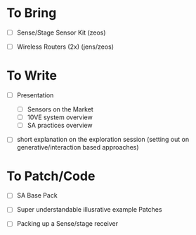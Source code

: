 # To Bring

- [ ] Sense/Stage Sensor Kit (zeos)
- [ ] Wireless Routers (2x) (jens/zeos)


# To Write

- [ ] Presentation
  - [ ] Sensors on the Market
  - [ ] 10VE system overview
  - [ ] SA practices overview
- [ ] short explanation on the exploration session (setting out on generative/interaction based approaches)


# To Patch/Code

- [ ] SA Base Pack
- [ ] Super understandable illusrative example Patches
- [ ] Packing up a Sense/stage receiver

